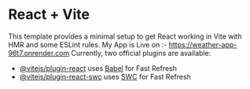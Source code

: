 # React + Vite

This template provides a minimal setup to get React working in Vite with HMR and some ESLint rules.
My App is Live on :- https://weather-app-96t7.onrender.com
Currently, two official plugins are available:

- [@vitejs/plugin-react](https://github.com/vitejs/vite-plugin-react/blob/main/packages/plugin-react/README.md) uses [Babel](https://babeljs.io/) for Fast Refresh
- [@vitejs/plugin-react-swc](https://github.com/vitejs/vite-plugin-react-swc) uses [SWC](https://swc.rs/) for Fast Refresh
